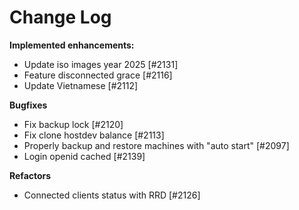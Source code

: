 # Change Log

**Implemented enhancements:**

- Update iso images year 2025 [\#2131]
- Feature disconnected grace [\#2116]
- Update Vietnamese [\#2112]

**Bugfixes**

- Fix backup lock [\#2120]
- Fix clone hostdev balance [\#2113]
- Properly backup and restore machines with "auto start" [\#2097]
- Login openid cached [\#2139]

**Refactors**

- Connected clients status with RRD [\#2126]
